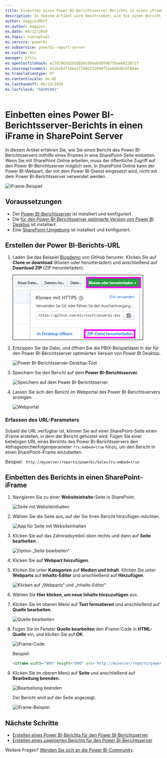 ```yaml
---
title: Einbetten eines Power BI-Berichtsserver-Berichts in einen iFrame in SharePoint Server
description: In diesem Artikel wird beschrieben, wie Sie einen Bericht des Power BI-Berichtsservers in einen iFrame in SharePoint Server einbetten.
author: maggiesMSFT
ms.author: maggies
ms.date: 08/12/2019
ms.topic: conceptual
ms.service: powerbi
ms.subservice: powerbi-report-server
ms.custom: mvc
manager: kfile
ms.openlocfilehash: e1787863d2b5db50cdb9a8d09907fbee6623972f
ms.sourcegitcommit: d12bc6df16be1f1993232898f52eb80d0c9fb04e
ms.translationtype: HT
ms.contentlocale: de-DE
ms.lasthandoff: 08/13/2019
ms.locfileid: "68995001"
---
```

# <a name="embed-a-power-bi-report-server-report-using-an-iframe-in-sharepoint-server"></a>Einbetten eines Power BI-Berichtsserver-Berichts in einen iFrame in SharePoint Server

In diesem Artikel erfahren Sie, wie Sie einen Bericht des Power BI-Berichtsservers mithilfe eines iFrames in eine SharePoint-Seite einbetten. Wenn Sie mit SharePoint Online arbeiten, muss der öffentliche Zugriff auf den Power BI-Berichtsserver möglich sein. In SharePoint Online kann der Power BI-Webpart, der mit dem Power BI-Dienst eingesetzt wird, nicht mit dem Power BI-Berichtsserver verwendet werden.  

![iFrame-Beispiel](media/quickstart-embed/quickstart_embed_01.png)

## <a name="prerequisites"></a>Voraussetzungen
* Der [Power BI-Berichtsserver](https://powerbi.microsoft.com/report-server/) ist installiert und konfiguriert.
* Die [für den Power BI-Berichtsserver optimierte Version von Power BI Desktop](install-powerbi-desktop.md) ist installiert.
* Eine [SharePoint-Umgebung](https://docs.microsoft.com/sharepoint/install/install) ist installiert und konfiguriert.

## <a name="create-the-power-bi-report-url"></a>Erstellen der Power BI-Berichts-URL

1. Laden Sie das Beispiel [Blogdemo](https://github.com/Microsoft/powerbi-desktop-samples) von GitHub herunter. Klicken Sie auf **Clone or download** (Klonen oder herunterladen) und anschließend auf **Download ZIP** (ZIP herunterladen).

    ![Herunterladen der PBIX-Beispieldatei](media/quickstart-embed/quickstart_embed_14.png)

2. Entzippen Sie die Datei, und öffnen Sie die PBIX-Beispieldatei in der für den Power BI-Berichtsserver optimierten Version von Power BI Desktop.

    ![Power BI-Berichtsserver-Desktop-Tool](media/quickstart-embed/quickstart_embed_02.png)

3. Speichern Sie den Bericht auf dem **Power BI-Berichtsserver**. 

    ![Speichern auf dem Power BI-Berichtsserver](media/quickstart-embed/quickstart_embed_03.png)

4. Lassen Sie sich den Bericht im Webportal des Power BI-Berichtsservers anzeigen.

    ![Webportal](media/quickstart-embed/quickstart_embed_04.png)

### <a name="capture-the-url-parameter"></a>Erfassen des URL-Parameters

Sobald die URL verfügbar ist, können Sie auf einer SharePoint-Seite einen iFrame erstellen, in dem der Bericht gehostet wird. Fügen Sie einer beliebigen URL eines Berichts des Power BI-Berichtsservers den Abfragezeichenfolgenparameter `?rs:embed=true` hinzu, um den Bericht in einen SharePoint-iFrame einzubetten.

   Beispiel:
    ``` 
    http://myserver/reports/powerbi/Sales?rs:embed=true
    ```
## <a name="embed-the-report-in-a-sharepoint-iframe"></a>Einbetten des Berichts in einen SharePoint-iFrame

1. Navigieren Sie zu einer **Websiteinhalte**-Seite in SharePoint.

    ![Seite mit Websiteinhalten](media/quickstart-embed/quickstart_embed_05.png)

2. Wählen Sie die Seite aus, auf der Sie Ihren Bericht hinzufügen möchten.

    ![App für Seite mit Websiteinhalten](media/quickstart-embed/quickstart_embed_06.png)

3. Klicken Sie auf das Zahnradsymbol oben rechts und dann auf **Seite bearbeiten**.

    ![Option „Seite bearbeiten“](media/quickstart-embed/quickstart_embed_07.png)

4. Klicken Sie auf **Webpart hinzufügen**.

5. Klicken Sie unter **Kategorien** auf **Medien und Inhalt**. Klicken Sie unter **Webparts** auf **Inhalts-Editor** und anschließend auf **Hinzufügen**.

    ![Klicken auf „Webparts“ und „Inhalts-Editor“](media/quickstart-embed/quickstart_embed_09.png)

6. Wählen Sie **Hier klicken, um neue Inhalte hinzuzufügen** aus.

7. Klicken Sie im oberen Menü auf **Text formatieren** und anschließend auf **Quelle bearbeiten**.

     ![Quelle bearbeiten](media/quickstart-embed/quickstart_embed_11.png)

8. Fügen Sie im Fenster **Quelle bearbeiten** den iFrame-Code in **HTML-Quelle** ein, und klicken Sie auf **OK**.

    ![iFrame-Code](media/quickstart-embed/quickstart_embed_12.png)

     Beispiel:
     ```html
     <iframe width="800" height="600" src="http://myserver/reports/powerbi/Sales?rs:embed=true" frameborder="0" allowFullScreen="true"></iframe>
     ```

9. Klicken Sie im oberen Menü auf **Seite** und anschließend auf **Bearbeitung beenden**.

    ![Bearbeitung beenden](media/quickstart-embed/quickstart_embed_13.png)

    Der Bericht wird auf der Seite angezeigt.

    ![iFrame-Beispiel](media/quickstart-embed/quickstart_embed_01.png)

## <a name="next-steps"></a>Nächste Schritte

- [Erstellen eines Power BI-Berichts für den Power BI-Berichtsserver](quickstart-create-powerbi-report.md)  
- [Erstellen eines paginierten Berichts für den Power BI-Berichtsserver](quickstart-create-paginated-report.md)  

Weitere Fragen? [Wenden Sie sich an die Power BI-Community](https://community.powerbi.com/). 